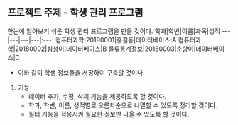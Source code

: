 ## 프로젝트 주제 - 학생 관리 프로그램
한눈에 알아보기 쉬운 학생 관리 프로그램을 만들 것이다.
학과|학번|이름|과목|성적
---|---|---|---|:---:
컴퓨터과학|20190001|홍길동|데이터베이스|A
컴퓨터과학|20180002|심청이|데이터베이스|B
물류통계정보|20180003|춘향이|데이터베이스|C
- 이와 같이 학생 정보들을 저장하여 구축할 것이다.
1. 기능
    - 데이터 추가, 수정, 삭제 기능을 제공하도록 할 것이다.
    - 학과, 학번, 이름, 성적별로 오름차순으로 나열할 수 있도록 정리할 것이다.
    - 필터 기능을 적용시켜 필요한 정보만 나올 수 있도록 할 것이다.
